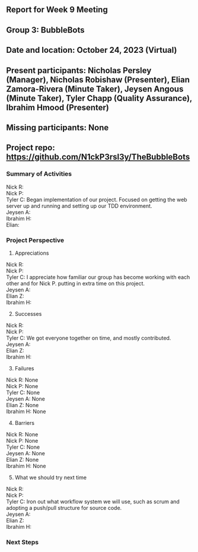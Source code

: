 ## Report for Week 9 Meeting
## Group 3: BubbleBots
## Date and location: October 24, 2023 (Virtual)
## Present participants: Nicholas Persley (Manager), Nicholas Robishaw (Presenter), Elian Zamora-Rivera (Minute Taker), Jeysen Angous (Minute Taker), Tyler Chapp (Quality Assurance), Ibrahim Hmood (Presenter)
## Missing participants: None
## Project repo: https://github.com/N1ckP3rsl3y/TheBubbleBots

### Summary of Activities

Nick R: \
Nick P: \
Tyler C: Began implementation of our project. Focused on getting the web server up and running and setting up our TDD environment. \
Jeysen A: \
Ibrahim H: \
Elian: 


### Project Perspective
1. Appreciations

  Nick R: \
  Nick P: \
  Tyler C: I appreciate how familiar our group has become working with each other and for Nick P. putting in extra time on this project. \
  Jeysen A: \
  Elian Z: \
  Ibrahim H: 

2. Successes

  Nick R: \
  Nick P: \
  Tyler C: We got everyone together on time, and mostly contributed. \
  Jeysen A: \
  Elian Z: \
  Ibrahim H: 

  
3. Failures

  Nick R: None\
  Nick P: None\
  Tyler C: None\
  Jeysen A: None\
  Elian Z: None\
  Ibrahim H: None

4. Barriers

  Nick R: None\
  Nick P: None\
  Tyler C: None\
  Jeysen A: None\
  Elian Z: None\
  Ibrahim H: None

5. What we should try next time
   
Nick R: \
Nick P: \
Tyler C: Iron out what workflow system we will use, such as scrum and adopting a push/pull structure for source code. \
Jeysen A: \
Elian Z: \
Ibrahim H:


### Next Steps

